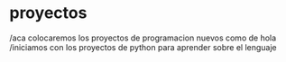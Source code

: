 # proyectos 
  /aca colocaremos los proyectos de programacion nuevos como de 
  hola
  /iniciamos con los proyectos de python para aprender sobre el lenguaje
  
